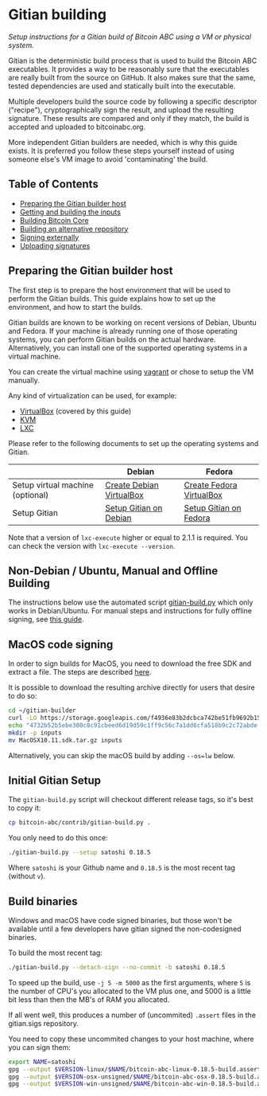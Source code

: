 Gitian building
===============

*Setup instructions for a Gitian build of Bitcoin ABC using a VM or physical system.*

Gitian is the deterministic build process that is used to build the Bitcoin
ABC executables. It provides a way to be reasonably sure that the
executables are really built from the source on GitHub. It also makes sure that
the same, tested dependencies are used and statically built into the executable.

Multiple developers build the source code by following a specific descriptor
("recipe"), cryptographically sign the result, and upload the resulting signature.
These results are compared and only if they match, the build is accepted and
uploaded to bitcoinabc.org.

More independent Gitian builders are needed, which is why this guide exists.
It is preferred you follow these steps yourself instead of using someone else's
VM image to avoid 'contaminating' the build.

Table of Contents
-----------------

- [Preparing the Gitian builder host](#preparing-the-gitian-builder-host)
- [Getting and building the inputs](#getting-and-building-the-inputs)
- [Building Bitcoin Core](#building-bitcoin-core)
- [Building an alternative repository](#building-an-alternative-repository)
- [Signing externally](#signing-externally)
- [Uploading signatures](#uploading-signatures)


Preparing the Gitian builder host
---------------------------------

The first step is to prepare the host environment that will be used to perform the Gitian builds.
This guide explains how to set up the environment, and how to start the builds.

Gitian builds are known to be working on recent versions of Debian, Ubuntu and Fedora.
If your machine is already running one of those operating systems, you can perform Gitian builds on the actual hardware.
Alternatively, you can install one of the supported operating systems in a virtual machine.

You can create the virtual machine using [vagrant](./gitian-building/gitian-building-vagrant.md) or chose to setup the VM manually.

Any kind of virtualization can be used, for example:
- [VirtualBox](https://www.virtualbox.org/) (covered by this guide)
- [KVM](http://www.linux-kvm.org/page/Main_Page)
- [LXC](https://linuxcontainers.org/)

Please refer to the following documents to set up the operating systems and Gitian.

|                                   | Debian                                                                             | Fedora                                                                             |
|-----------------------------------|------------------------------------------------------------------------------------|------------------------------------------------------------------------------------|
| Setup virtual machine (optional)  | [Create Debian VirtualBox](./gitian-building/gitian-building-create-vm-debian.md) | [Create Fedora VirtualBox](./gitian-building/gitian-building-create-vm-fedora.md) |
| Setup Gitian                      | [Setup Gitian on Debian](./gitian-building/gitian-building-setup-gitian-debian.md) | [Setup Gitian on Fedora](./gitian-building/gitian-building-setup-gitian-fedora.md) |

Note that a version of `lxc-execute` higher or equal to 2.1.1 is required.
You can check the version with `lxc-execute --version`.

Non-Debian / Ubuntu, Manual and Offline Building
------------------------------------------------
The instructions below use the automated script [gitian-build.py](https://github.com/Bitcoin-ABC/bitcoin-abc/blob/master/contrib/gitian-build.py) which only works in Debian/Ubuntu. For manual steps and instructions for fully offline signing, see [this guide](./gitian-building/gitian-building-manual.md).

MacOS code signing
------------------
In order to sign builds for MacOS, you need to download the free SDK and extract a file. The steps are described [here](./gitian-building/gitian-building-mac-os-sdk.md).

It is possible to download the resulting archive directly for users that desire to do so:

```bash
cd ~/gitian-builder
curl -LO https://storage.googleapis.com/f4936e83b2dcbca742be51fb9692b153/MacOSX10.11.sdk.tar.gz
echo "4732b52b5ebe300c8c91cbeed6d19d59c1ff9c56c7a1dd6cfa518b9c2c72abde MacOSX10.11.sdk.tar.gz" | sha256sum -c
mkdir -p inputs
mv MacOSX10.11.sdk.tar.gz inputs
```

Alternatively, you can skip the macOS build by adding `--os=lw` below.

Initial Gitian Setup
--------------------
The `gitian-build.py` script will checkout different release tags, so it's best to copy it:

```bash
cp bitcoin-abc/contrib/gitian-build.py .
```

You only need to do this once:

```bash
./gitian-build.py --setup satoshi 0.18.5
```

Where `satoshi` is your Github name and `0.18.5` is the most recent tag (without `v`). 

Build binaries
--------------
Windows and macOS have code signed binaries, but those won't be available until a few developers have gitian signed the non-codesigned binaries.

To build the most recent tag:

```bash
./gitian-build.py --detach-sign --no-commit -b satoshi 0.18.5
```

To speed up the build, use `-j 5 -m 5000` as the first arguments, where `5` is the number of CPU's you allocated to the VM plus one, and 5000 is a little bit less than then the MB's of RAM you allocated.

If all went well, this produces a number of (uncommited) `.assert` files in the gitian.sigs repository.

You need to copy these uncommited changes to your host machine, where you can sign them:

```bash
export NAME=satoshi
gpg --output $VERSION-linux/$NAME/bitcoin-abc-linux-0.18.5-build.assert.sig --detach-sign 0.18.5-linux/$NAME/bitcoin-abc-linux-0.18.5-build.assert 
gpg --output $VERSION-osx-unsigned/$NAME/bitcoin-abc-osx-0.18.5-build.assert.sig --detach-sign 0.18.5-osx-unsigned/$NAME/bitcoin-abc-osx-0.18.5-build.assert 
gpg --output $VERSION-win-unsigned/$NAME/bitcoin-abc-win-0.18.5-build.assert.sig --detach-sign 0.18.5-win-unsigned/$NAME/bitcoin-abc-win-0.18.5-build.assert 
```
